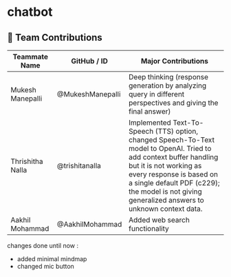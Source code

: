 # chatbot

## 👥 Team Contributions

| Teammate Name        | GitHub / ID        | Major Contributions                                                                                                                                                     |
|----------------------|--------------------|--------------------------------------------------------------------------------------------------------------------------------------------------------------------------|
| Mukesh Manepalli     | @MukeshManepalli   | Deep thinking (response generation by analyzing query in different perspectives and giving the final answer)                                                             |
| Thrishitha Nalla     | @trishitanalla     | Implemented Text-To-Speech (TTS) option, changed Speech-To-Text model to OpenAI. Tried to add context buffer handling but it is not working as every response is based on a single default PDF (c229); the model is not giving generalized answers to unknown context data. |
| Aakhil Mohammad      | @AakhilMohammad    | Added web search functionality                                                                                                                                           |

changes done until now :
- added minimal mindmap
- changed mic button  
